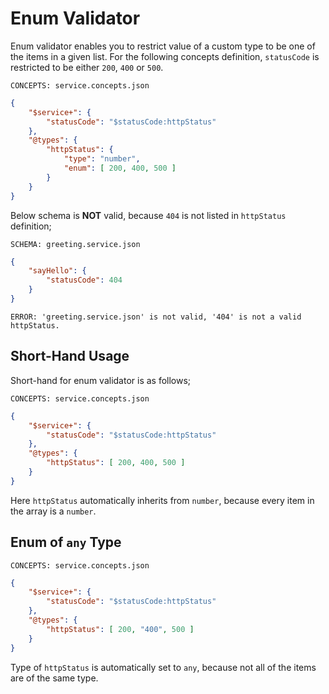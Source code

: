 # Enum Validator

Enum validator enables you to restrict value of a custom type to be one of the
items in a given list. For the following concepts definition, `statusCode` is
restricted to be either `200`, `400` or `500`.

`CONCEPTS: service.concepts.json`

```json
{
    "$service+": {
        "statusCode": "$statusCode:httpStatus"
    },
    "@types": {
        "httpStatus": {
            "type": "number",
            "enum": [ 200, 400, 500 ]
        }
    }
}
```

Below schema is **NOT** valid, because `404` is not listed in `httpStatus`
definition;

`SCHEMA: greeting.service.json`

```json
{
    "sayHello": {
        "statusCode": 404
    }
}
```

`ERROR: 'greeting.service.json' is not valid, '404' is not a valid httpStatus.`

## Short-Hand Usage

Short-hand for enum validator is as follows;

`CONCEPTS: service.concepts.json`

```json
{
    "$service+": {
        "statusCode": "$statusCode:httpStatus"
    },
    "@types": {
        "httpStatus": [ 200, 400, 500 ]
    }
}
```

Here `httpStatus` automatically inherits from `number`, because every item in
the array is a `number`.

## Enum of `any` Type

`CONCEPTS: service.concepts.json`

```json
{
    "$service+": {
        "statusCode": "$statusCode:httpStatus"
    },
    "@types": {
        "httpStatus": [ 200, "400", 500 ]
    }
}
```

Type of `httpStatus` is automatically set to `any`, because not all of the
items are of the same type.
